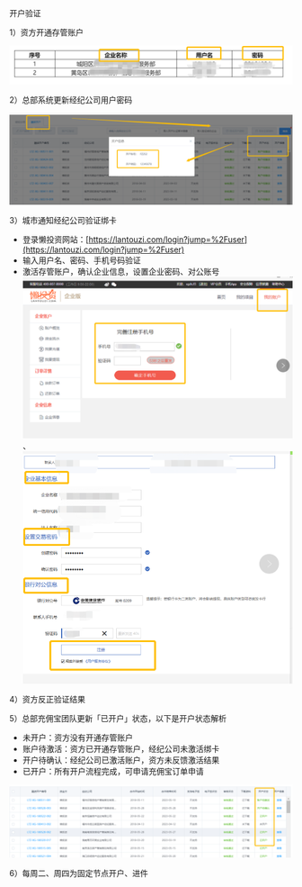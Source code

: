 开户验证

1）资方开通存管账户

![](/1/开通存管户)

2）总部系统更新经纪公司用户密码

![](/assets/激活)

3）城市通知经纪公司验证绑卡

* 登录懒投资网站：[https://lantouzi.com/login?jump=%2Fuser](https://lantouzi.com/login?jump=%2Fuser)
* 输入用户名、密码、手机号码验证
* 激活存管账户，确认企业信息，设置企业密码、对公账号![](/assets/账号激活)、![](/1/企业信息)



4）资方反正验证结果



5）总部充佣宝团队更新「已开户」状态，以下是开户状态解析

* 未开户：资方没有开通存管账户
* 账户待激活：资方已开通存管账户，经纪公司未激活绑卡
* 开户待确认：经纪公司已激活账户，资方未反馈激活结果
* 已开户：所有开户流程完成，可申请充佣宝订单申请

![](/1/已开户)

6）每周二、周四为固定节点开户、进件

